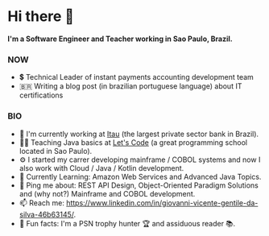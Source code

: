 # Hi there 👋

**I'm a Software Engineer and Teacher working in Sao Paulo, Brazil.**

### NOW
- 💲 Technical Leader of instant payments accounting development team
- 🇧🇷 Writing a blog post (in brazilian portuguese language) about IT certifications
### BIO
- 🏦 I'm currently working at [Itau](https://www.itau.com/) (the largest private sector bank in Brazil).
- 👨‍🏫 Teaching Java basics at [Let's Code](https://letscode.com.br/) (a great programming school located in Sao Paulo).
- ⚙️ I started my carrer developing mainframe / COBOL systems and now I also work with Cloud / Java / Kotlin development.
- 🌱 Currently Learning: Amazon Web Services and Advanced Java Topics.
- 💬 Ping me about: REST API Design, Object-Oriented Paradigm Solutions and (why not?) Mainframe and COBOL development.
- 📫 Reach me: https://www.linkedin.com/in/giovanni-vicente-gentile-da-silva-46b63145/.
- 🤪 Fun facts: I'm a PSN trophy hunter 🏆 and assiduous reader 📚.
